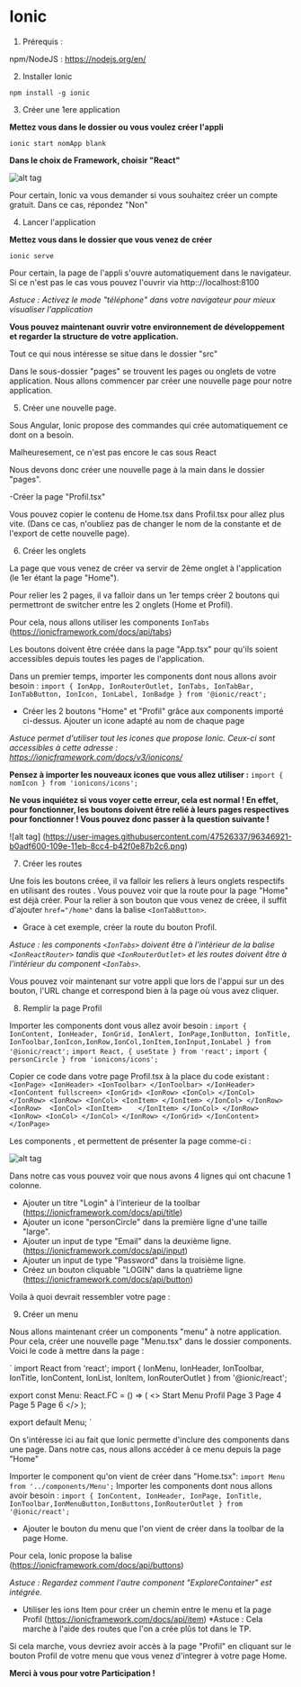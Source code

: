 # Ionic

1. Prérequis :
 
npm/NodeJS : https://nodejs.org/en/

2. Installer Ionic 

`npm install -g ionic`

3. Créer une 1ere application 

**Mettez vous dans le dossier ou vous voulez créer l'appli** 

`ionic start nomApp blank`

**Dans le choix de Framework, choisir "React"** 

![alt tag](https://user-images.githubusercontent.com/47526337/96346560-abe84280-109c-11eb-8148-407867a6d66a.PNG)

Pour certain, Ionic va vous demander si vous souhaitez créer un compte gratuit. Dans ce cas, répondez "Non"

4. Lancer l'application 

**Mettez vous dans le dossier que vous venez de créer** 

`ionic serve`

Pour certain, la page de l'appli s'ouvre automatiquement dans le navigateur. Si ce n'est pas le cas vous pouvez l'ouvrir via http:://localhost:8100

*Astuce : Activez le mode "téléphone" dans votre navigateur pour mieux visualiser l'application*

**Vous pouvez maintenant ouvrir votre environnement de développement et regarder la structure de votre application.** 

Tout ce qui nous intéresse se situe dans le dossier "src"

Dans le sous-dossier "pages" se trouvent les pages ou onglets de votre application. Nous allons commencer par créer une nouvelle page pour notre application. 

5. Créer une nouvelle page. 

Sous Angular, Ionic propose des commandes qui crée automatiquement ce dont on a besoin. 

Malheuresement, ce n'est pas encore le cas sous React

Nous devons donc créer une nouvelle page à la main dans le dossier "pages". 

-Créer la page "Profil.tsx"

Vous pouvez copier le contenu de Home.tsx dans Profil.tsx pour allez plus vite. (Dans ce cas, n'oubliez pas de changer le nom de la constante et de l'export de cette nouvelle page).

6. Créer les onglets 

La page que vous venez de créer va servir de 2ème onglet à l'application (le 1er étant la page "Home").

Pour relier les 2 pages, il va falloir dans un 1er temps créer 2 boutons qui permettront de switcher entre les 2 onglets (Home et Profil). 

Pour cela, nous allons utiliser les components `IonTabs` (https://ionicframework.com/docs/api/tabs)

Les boutons doivent être créée dans la page "App.tsx" pour qu'ils soient accessibles depuis toutes les pages de l'application.

Dans un premier temps, importer les components dont nous allons avoir besoin : `import { IonApp, IonRouterOutlet, IonTabs, IonTabBar, IonTabButton, IonIcon, IonLabel, IonBadge } from '@ionic/react';`

- Créer les 2 boutons "Home" et "Profil" grâce aux components importé ci-dessus. Ajouter un icone adapté au nom de chaque page

*Astuce <IonIcon icon={} /> permet d'utiliser tout les icones que propose Ionic. Ceux-ci sont accessibles à cette adresse : https://ionicframework.com/docs/v3/ionicons/*

**Pensez à importer les nouveaux icones que vous allez utiliser :** `import { nomIcon } from 'ionicons/icons';`

**Ne vous inquiétez si vous voyer cette erreur, cela est normal ! En effet, pour fonctionner, les boutons doivent être relié à leurs pages respectives pour fonctionner ! Vous pouvez donc passer à la question suivante !**

![alt tag] (https://user-images.githubusercontent.com/47526337/96346921-b0adf600-109e-11eb-8cc4-b42f0e87b2c6.png)

7. Créer les routes 

Une fois les boutons créee, il va falloir les reliers à leurs onglets respectifs en utilisant des routes 
. 
Vous pouvez voir que la route pour la page "Home" est déjà créer. Pour la relier à son bouton que vous venez de créee, il suffit d'ajouter `href="/home"` dans la balise `<IonTabButton>`.

- Grace à cet exemple, créer la route du bouton Profil. 

*Astuce : les components `<IonTabs>` doivent être à l'intérieur de la balise `<IonReactRouter>` tandis que `<IonRouterOutlet>` et les routes doivent être à l'intérieur du component `<IonTabs>`.* 

Vous pouvez voir maintenant sur votre appli que lors de l'appui sur un des bouton, l'URL change et correspond bien à la page où vous avez cliquer. 

8. Remplir la page Profil

Importer les components dont vous allez avoir besoin : 
`import { IonContent, IonHeader, IonGrid, IonAlert, IonPage,IonButton, IonTitle, IonToolbar,IonIcon,IonRow,IonCol,IonItem,IonInput,IonLabel } from '@ionic/react';`
`import React, { useState } from 'react';`
`import { personCircle } from 'ionicons/icons';`

Copier ce code dans votre page Profil.tsx à la place du code existant :
`
<IonPage>
    <IonHeader>
      <IonToolbar>
      </IonToolbar>
    </IonHeader>
    <IonContent fullscreen>
    <IonGrid>
     <IonRow>
       <IonCol>
       </IonCol>
     </IonRow>
     <IonRow>
      <IonCol>
        <IonItem>
        </IonItem>
       </IonCol>
      </IonRow>
      <IonRow> 
       <IonCol>
        <IonItem>   
        </IonItem>
       </IonCol>
      </IonRow>
      <IonRow>
       <IonCol>
       </IonCol>
        </IonRow>
     </IonGrid>
    </IonContent>
    </IonPage>
    `
    
Les components <IonGrid>,<IonCol> et <IonRow> permettent de présenter la page comme-ci : 

![alt tag]()

Dans notre cas vous pouvez voir que nous avons 4 lignes qui ont chacune 1 colonne.

- Ajouter un titre "Login" à l'interieur de la toolbar  (https://ionicframework.com/docs/api/title)
- Ajouter un icone "personCircle" dans la première ligne d'une taille "large".
- Ajouter un input de type "Email" dans la deuxième ligne. (https://ionicframework.com/docs/api/input)
- Ajouter un input de type "Password" dans la troisième ligne.
- Créez un bouton cliquable "LOGIN" dans la quatrième ligne (https://ionicframework.com/docs/api/button)

Voila à quoi devrait ressembler votre page : 


 
9. Créer un menu 

Nous allons maintenant créer un components "menu" à notre application. Pour cela, créer une nouvelle page "Menu.tsx" dans le dossier components. 
Voici le code à mettre dans la page : 

`
import React from 'react';
import { IonMenu, IonHeader, IonToolbar, IonTitle, IonContent, IonList, IonItem, IonRouterOutlet } from '@ionic/react';

export const Menu: React.FC = () => (
  <>
    <IonMenu side="start" menuId="first" contentId="content1">
      <IonHeader>
        <IonToolbar color="primary">
          <IonTitle>Start Menu</IonTitle>
        </IonToolbar>
      </IonHeader>
      <IonContent>
        <IonList>
          <IonItem>Profil</IonItem>
          <IonItem>Page 3 </IonItem>
          <IonItem>Page 4</IonItem>
          <IonItem>Page 5</IonItem>
          <IonItem>Page 6</IonItem>
        </IonList>
      </IonContent>
    </IonMenu>
    <IonRouterOutlet id="content1"></IonRouterOutlet>
 </>
);

export default Menu;
`

On s'intéresse ici au fait que Ionic permette d'inclure des components dans une page. Dans notre cas, nous allons accéder à ce menu depuis la page "Home"

Importer le component qu'on vient de créer dans "Home.tsx": `import Menu from '../components/Menu';`
Importer les components dont nous allons avoir besoin : `import { IonContent, IonHeader, IonPage, IonTitle, IonToolbar,IonMenuButton,IonButtons,IonRouterOutlet } from '@ionic/react';`

- Ajouter le bouton du menu que l'on vient de créer dans la toolbar de la page Home.

Pour cela, Ionic propose la balise <IonMenuButton> (https://ionicframework.com/docs/api/buttons)

*Astuce : Regardez comment l'autre component "ExploreContainer" est intégrée.*

- Utiliser les ions Item pour créer un chemin entre le menu et la page Profil (https://ionicframework.com/docs/api/item)
*Astuce : Cela marche à l'aide des routes que l'on a crée plûs tot dans le TP. 

Si cela marche, vous devriez avoir accès à la page "Profil" en cliquant sur le bouton Profil de votre menu que vous venez d'integrer à votre page Home.


**Merci à vous pour votre Participation !**



